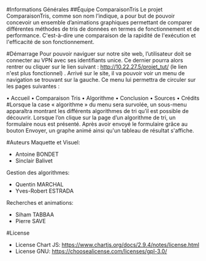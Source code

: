 #Informations Générales
##Équipe ComparaisonTris
Le projet ComparaisonTris, comme son nom l’indique, a pour but de pouvoir concevoir un ensemble d’animations graphiques permettant de comparer différentes méthodes de tris de données en termes de fonctionnement et de performance.
C'est-à-dire une comparaison de la rapidité de l'exécution et l'efficacité de son fonctionnement.

#Démarrage
Pour pouvoir naviguer sur notre site web, l’utilisateur doit se connecter au VPN avec ses identifiants unice. Ce dernier pourra alors rentrer ou cliquer sur le lien suivant : http://10.22.27.5/projet_tut/  (le lien n'est plus fonctionnel) .
Arrivé sur le site, il va pouvoir voir un menu de navigation se trouvant sur la gauche. Ce menu lui permettra de circuler sur les pages suivantes :

•    Accueil
•    Comparaison Tris
•    Algorithme
•    Conclusion
•    Sources
•    Crédits
#Lorsque la case « algorithme » du menu sera survolée, un sous-menu apparaîtra montrant les différents algorithmes de tri qu’il est possible de découvrir. 
Lorsque l’on clique sur la page d’un algorithme de tri, un formulaire nous est présenté. Après avoir envoyé le formulaire grâce au bouton Envoyer, un graphe animé ainsi qu'un tableau de résultat s'affiche. 


#Auteurs
Maquette et Visuel:
- Antoine BONDET
- Sinclair Balivet

Gestion des algorithmes:
- Quentin MARCHAL
- Yves-Robert ESTRADA

Recherches et animations:
- Siham TABBAA
- Pierre SAVE

#License
- License Chart JS: https://www.chartjs.org/docs/2.9.4/notes/license.html
- License GNU: https://choosealicense.com/licenses/gpl-3.0/ 
